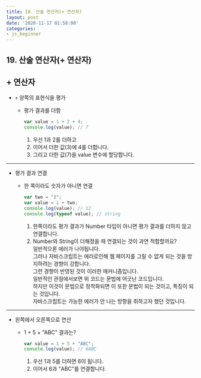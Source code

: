 ```yaml
---
title: 19. 산술 연산자(+ 연산자)
layout: post
date: '2020-11-17 01:58:00'
categories:
- js_beginner
---
```


## 19. 산술 연산자(+ 연산자)

## + 연산자

* `+` 양쪽의 표현식을 평가

    * 평가 결과를 더함
    
        ```javascript
        var value = 1 + 2 + 4;
        console.log(value); // 7
        ```
        
        1. 우선 1과 2를 더하고
        2. 이어서 더한 값(3)에 4를 더합니다.
        3. 그리고 더한 값(7)을 value 변수에 할당합니다.
    
---

* 평가 결과 연결

    * 한 쪽이라도 숫자가 아니면 연결
    
        ```javascript
        var two = "2";
        var value = 1 + two;
        console.log(value); // 12
        console.log(typeof value); // string
        ```
        
        1. 한쪽이라도 평가 결과가 Number 타입이 아니면 평가 결과를 더하지 않고 연결합니다.
        2. Number와 String이 더해졌을 때 연결되는 것이 과연 적합할까요?  
           일반적으론 에러가 나야됩니다.  
           그러나 자바스크립트는 에러로인해 웹 페이지를 그릴 수 없게 되는 것을 방지하려는 경향이 강합니다.  
           그런 경향이 반영된 것이 이러한 매커니즘입니다.  
           일반적인 관점에서보면 위 코드는 문법에 어긋난 코드입니다.  
           하지만 이것이 문법으로 정착화되면 이 또한 문법이 되는 것이고, 특징이 되는 것입니다.  
           자바스크립트는 가능한 에러가 안 나는 방향을 취하고자 했던 것입니다.
    
---

* 왼쪽에서 오른쪽으로 연산

    * 1 + 5 + "ABC" 결과는?
    
        ```javascript
        var value = 1 + 5 + "ABC";
        console.log(value); // 6ABC
        ```
        
        1. 우선 1과 5를 더하면 6이 됩니다.
        2. 이어서 6과 "ABC"를 연결합니다.